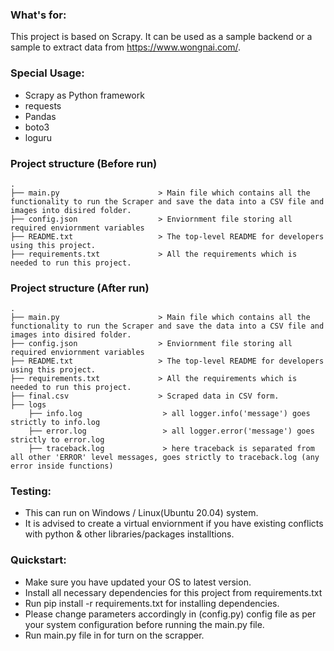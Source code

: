 ### What's for:
This project is based on Scrapy. It can be used as a sample backend or a sample to extract data from https://www.wongnai.com/.

### Special Usage:
* Scrapy as Python framework
* requests
* Pandas
* boto3
* loguru

### Project structure (Before run)
    .
    ├── main.py                      > Main file which contains all the functionality to run the Scraper and save the data into a CSV file and images into disired folder.
    ├── config.json                  > Enviornment file storing all required enviornment variables 
    ├── README.txt                   > The top-level README for developers using this project.
    ├── requirements.txt             > All the requirements which is needed to run this project.


### Project structure (After run)
    .
    ├── main.py                      > Main file which contains all the functionality to run the Scraper and save the data into a CSV file and images into disired folder.
    ├── config.json                  > Enviornment file storing all required enviornment variables 
    ├── README.txt                   > The top-level README for developers using this project.
    ├── requirements.txt             > All the requirements which is needed to run this project.
    ├── final.csv                    > Scraped data in CSV form.
    ├── logs
        ├── info.log                  > all logger.info('message') goes strictly to info.log
        ├── error.log                 > all logger.error('message') goes strictly to error.log
        ├── traceback.log             > here traceback is separated from all other 'ERROR' level messages, goes strictly to traceback.log (any error inside functions)

### Testing:
* This can run on Windows / Linux(Ubuntu 20.04) system.
* It is advised to create a virtual enviornment if you have existing conflicts with python & other libraries/packages installtions.

### Quickstart:
* Make sure you have updated your OS to latest version.
* Install all necessary dependencies for this project from requirements.txt
* Run pip install -r requirements.txt for installing dependencies.
* Please change parameters accordingly in (config.py) config file as per your system configuration before running the main.py file.
* Run main.py file in for turn on the scrapper.
